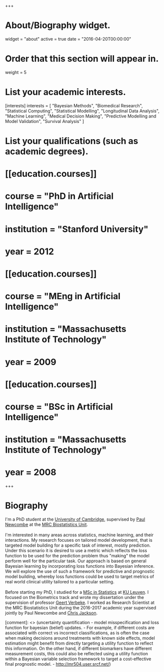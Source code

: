 +++
# About/Biography widget.
widget = "about"
active = true
date = "2016-04-20T00:00:00"

# Order that this section will appear in.
weight = 5

# List your academic interests.
[interests]
  interests = [
    "Bayesian Methods",
    "Biomedical Research",
    "Statistical Computing",
    "Statistical Modelling", 
    "Longitudinal Data Analysis",
    "Machine Learning",
    "Medical Decision Making",
    "Predictive Modelling and Model Validation",
    "Survival Analysis"
  ]

# List your qualifications (such as academic degrees).
# [[education.courses]]
#   course = "PhD in Artificial Intelligence"
#   institution = "Stanford University"
#   year = 2012
# 
# [[education.courses]]
#   course = "MEng in Artificial Intelligence"
#   institution = "Massachusetts Institute of Technology"
#   year = 2009
# 
# [[education.courses]]
#   course = "BSc in Artificial Intelligence"
#   institution = "Massachusetts Institute of Technology"
#   year = 2008
 
+++

# Biography

I'm a PhD student at the [University of Cambridge](http://www.cam.ac.uk/), supervised by [Paul Newcombe](https://www.mrc-bsu.cam.ac.uk/people/in-alphabetical-order/n-to-s/paul-newcombe/) at the [MRC Biostatistics Unit](https://www.mrc-bsu.cam.ac.uk/). 
<br><br>
I'm interested in many areas across statistics, machine learning, and their interactions. My research focuses on tailored model development, that is targeted model building for a specific task of interest, mostly prediction. Under this scenario it is desired to use a metric which reflects the loss function to be used for the prediction problem thus "making" the model perform well for the particular task. Our approach is based on general Bayesian learning by incorporating loss functions into Bayesian inference. We will explore the use of such a framework for predictive and prognostic model building, whereby loss functions could be used to target metrics of real world clinical utility tailored to a particular setting. 
<br><br>
Before starting my PhD, I studied for a [MSc in Statistics](https://onderwijsaanbod.kuleuven.be/opleidingen/e/CQ_50550147.htm#activetab=diploma_omschrijving) at [KU Leuven](https://www.kuleuven.be/english/). I focused on the Biometrics track and wrote my dissertation under the supervision of professor [Geert Verbeke](https://www.kuleuven.be/wieiswie/en/person/00018341). I worked as Research Scientist at the MRC Biostatistics Unit during the 2016-2017 academic year supervised jointly by Paul Newcombe and [Chris Jackson](https://www.mrc-bsu.cam.ac.uk/people/in-alphabetical-order/h-to-m/christopher-jackson/).

[comment]: <> (uncertainty quantification - model misspecification and loss function for bayesian (belief) updates. - For example, if different costs are associated with correct vs incorrect classifications, as is often the case when making decisions around treatments with known side effects, model estimation might benefit from directly targeting a utility function to reflect this information. On the other hand, if different biomarkers have different measurement costs, this could also be reflected using a utility function within a Bayesian variable selection framework to target a cost-effective final prognostic model. - http://mr504.user.srcf.net/) 
